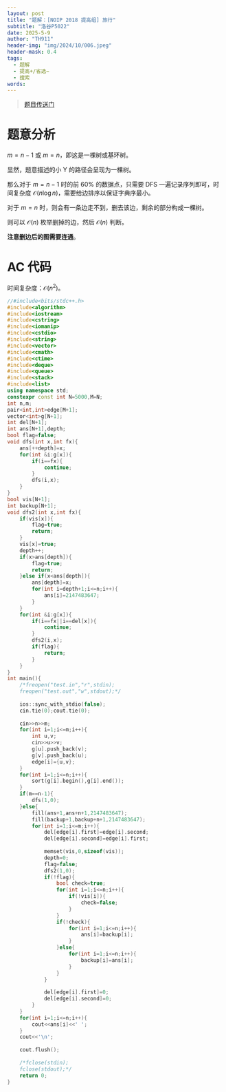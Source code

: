 ```yaml
---
layout: post
title: "题解：[NOIP 2018 提高组] 旅行"
subtitle: "洛谷P5022"
date: 2025-5-9
author: "TH911"
header-img: "img/2024/10/006.jpeg"
header-mask: 0.4
tags:
  - 题解
  - 提高+/省选−
  - 搜索
words:
---
```


> [题目传送门](https://www.luogu.com.cn/problem/P5022)

# 题意分析

$m=n-1$ 或 $m=n$，即这是一棵树或基环树。

显然，题意描述的小 Y 的路径会呈现为一棵树。

那么对于 $m=n-1$ 时的前 $60\%$ 的数据点，只需要 DFS 一遍记录序列即可，时间复杂度 $\mathcal O(n\log n)$，需要给边排序以保证字典序最小。

对于 $m=n$ 时，则会有一条边走不到，删去该边，剩余的部分构成一棵树。

则可以 $\mathcal O(n)$ 枚举删掉的边，然后 $\mathcal O(n)$ 判断。

**注意删边后的图需要连通**。

# AC 代码

时间复杂度：$\mathcal O\left(n^2\right)$。

```cpp
//#include<bits/stdc++.h>
#include<algorithm>
#include<iostream>
#include<cstring>
#include<iomanip>
#include<cstdio>
#include<string>
#include<vector>
#include<cmath>
#include<ctime>
#include<deque>
#include<queue>
#include<stack>
#include<list>
using namespace std;
constexpr const int N=5000,M=N;
int n,m;
pair<int,int>edge[M+1]; 
vector<int>g[N+1];
int del[N+1];
int ans[N+1],depth;
bool flag=false;
void dfs(int x,int fx){
	ans[++depth]=x;
	for(int &i:g[x]){
		if(i==fx){
			continue;
		}
		dfs(i,x);
	}
}
bool vis[N+1]; 
int backup[N+1]; 
void dfs2(int x,int fx){
	if(vis[x]){
		flag=true;
		return;
	}
	vis[x]=true;
	depth++;
	if(x>ans[depth]){
		flag=true;
		return;
	}else if(x<ans[depth]){
		ans[depth]=x;
		for(int i=depth+1;i<=n;i++){
			ans[i]=2147483647;
		}
	}
	for(int &i:g[x]){
		if(i==fx||i==del[x]){
			continue;
		}
		dfs2(i,x);
		if(flag){
			return;
		}
	}
}
int main(){
	/*freopen("test.in","r",stdin);
	freopen("test.out","w",stdout);*/
	
	ios::sync_with_stdio(false);
	cin.tie(0);cout.tie(0);
	
	cin>>n>>m;
	for(int i=1;i<=m;i++){
		int u,v;
		cin>>u>>v;
		g[u].push_back(v);
		g[v].push_back(u);
		edge[i]={u,v};
	}
	for(int i=1;i<=n;i++){
		sort(g[i].begin(),g[i].end());
	}
	if(m==n-1){
		dfs(1,0);
	}else{
		fill(ans+1,ans+n+1,2147483647);
		fill(backup+1,backup+n+1,2147483647);
		for(int i=1;i<=m;i++){
			del[edge[i].first]=edge[i].second;
			del[edge[i].second]=edge[i].first;
			
			memset(vis,0,sizeof(vis));
			depth=0;
			flag=false;
			dfs2(1,0);
			if(!flag){
				bool check=true;
				for(int i=1;i<=n;i++){
					if(!vis[i]){
						check=false;
					}
				}
				if(!check){
					for(int i=1;i<=n;i++){
						ans[i]=backup[i];
					}
				}else{
					for(int i=1;i<=n;i++){
						backup[i]=ans[i];
					}
				}
			}
			
			del[edge[i].first]=0;
			del[edge[i].second]=0;
		}
	}
	for(int i=1;i<=n;i++){
		cout<<ans[i]<<' ';
	}
	cout<<'\n';
	
	cout.flush();
	
	/*fclose(stdin);
	fclose(stdout);*/
	return 0;
}
```


